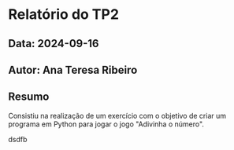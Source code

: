 # Relatório do TP2
## Data: 2024-09-16
## Autor: Ana Teresa Ribeiro

## Resumo
Consistiu na realização de um exercício com o objetivo de criar um programa em Python para jogar o jogo "Adivinha o número".

dsdfb
